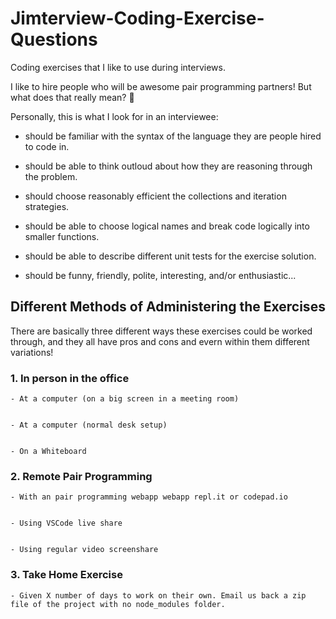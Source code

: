 # Jimterview-Coding-Exercise-Questions
Coding exercises that I like to use during interviews.

I like to hire people who will be awesome pair programming partners! But what does that really mean? 🤔

Personally, this is what I look for in an interviewee:

- should be familiar with the syntax of the language they are people hired to code in.

- should be able to think outloud about how they are reasoning through the problem.

- should choose reasonably efficient the collections and iteration strategies.

- should be able to choose logical names and break code logically into smaller functions.

- should be able to describe different unit tests for the exercise solution.

- should be funny, friendly, polite, interesting, and/or enthusiastic...


## Different Methods of Administering the Exercises

There are basically three different ways these exercises could be worked through, and they all have pros and cons and evern within them different variations!


### 1. In person in the office

    - At a computer (on a big screen in a meeting room)
    
    
    - At a computer (normal desk setup)
    
    
    - On a Whiteboard
    
    
### 2. Remote Pair Programming

    - With an pair programming webapp webapp repl.it or codepad.io
    
    
    - Using VSCode live share
    
    
    - Using regular video screenshare
    
    
### 3. Take Home Exercise 

    - Given X number of days to work on their own. Email us back a zip file of the project with no node_modules folder.
